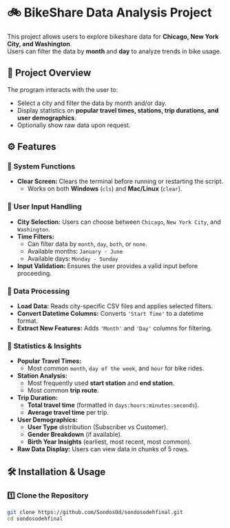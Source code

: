 # 🚲 BikeShare Data Analysis Project

This project allows users to explore bikeshare data for **Chicago, New York City, and Washington**.  
Users can filter the data by **month** and **day** to analyze trends in bike usage.

## 📂 Project Overview
The program interacts with the user to:
- Select a city and filter the data by month and/or day.
- Display statistics on **popular travel times, stations, trip durations, and user demographics**.
- Optionally show raw data upon request.

## ⚙️ Features
### 🔹 **System Functions**
- **Clear Screen:** Clears the terminal before running or restarting the script.
  - Works on both **Windows** (`cls`) and **Mac/Linux** (`clear`).

### 🔹 **User Input Handling**
- **City Selection:** Users can choose between `Chicago`, `New York City`, and `Washington`.
- **Time Filters:** 
  - Can filter data by `month`, `day`, `both`, or `none`.
  - Available months: `January - June`
  - Available days: `Monday - Sunday`
- **Input Validation:** Ensures the user provides a valid input before proceeding.

### 🔹 **Data Processing**
- **Load Data:** Reads city-specific CSV files and applies selected filters.
- **Convert Datetime Columns:** Converts `'Start Time'` to a datetime format.
- **Extract New Features:** Adds `'Month'` and `'Day'` columns for filtering.

### 🔹 **Statistics & Insights**
- **Popular Travel Times:**
  - Most common `month`, `day of the week`, and `hour` for bike rides.
- **Station Analysis:**
  - Most frequently used **start station** and **end station**.
  - Most common **trip route**.
- **Trip Duration:**
  - **Total travel time** (formatted in `days:hours:minutes:seconds`).
  - **Average travel time** per trip.
- **User Demographics:**
  - **User Type** distribution (Subscriber vs Customer).
  - **Gender Breakdown** (if available).
  - **Birth Year Insights** (earliest, most recent, most common).
- **Raw Data Display:** Users can view data in chunks of 5 rows.

## 🛠 Installation & Usage
### **1️⃣ Clone the Repository**
```bash
git clone https://github.com/SondosOd/sondosodehfinal.git
cd sondosodehfinal
